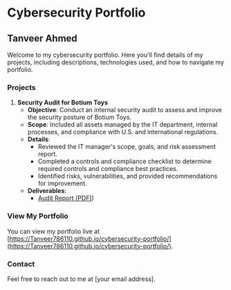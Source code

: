 # Cybersecurity Portfolio

## Tanveer Ahmed

Welcome to my cybersecurity portfolio. Here you'll find details of my projects, including descriptions, technologies used, and how to navigate my portfolio.

### Projects

1. **Security Audit for Botium Toys**
    - **Objective**: Conduct an internal security audit to assess and improve the security posture of Botium Toys.
    - **Scope**: Included all assets managed by the IT department, internal processes, and compliance with U.S. and international regulations.
    - **Details**:
      - Reviewed the IT manager's scope, goals, and risk assessment report.
      - Completed a controls and compliance checklist to determine required controls and compliance best practices.
      - Identified risks, vulnerabilities, and provided recommendations for improvement.
    - **Deliverables**:
      - [Audit Report (PDF)](https://github.com/Tanveer786110/cybersecurity-portfolio/blob/main/Security%20Audit%20for%20Botium%20Toys%20company.pdf))
     

### View My Portfolio

You can view my portfolio live at [https://Tanveer786110.github.io/cybersecurity-portfolio/](https://Tanveer786110.github.io/cybersecurity-portfolio/).

### Contact

Feel free to reach out to me at [your email address].
